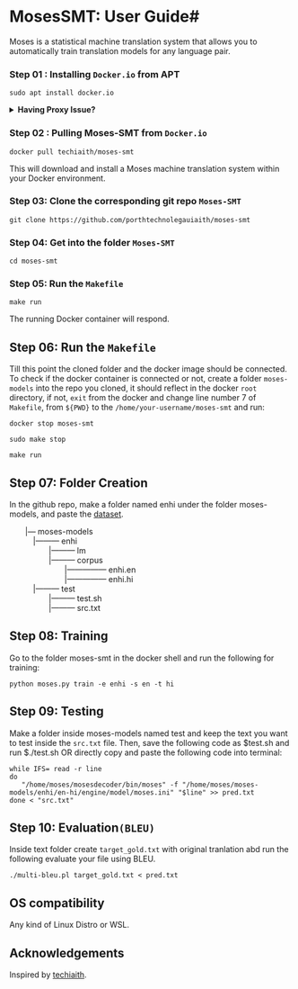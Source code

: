 
# MosesSMT: User Guide#

Moses is a statistical machine translation system that allows you to automatically train translation models for any language pair.

### Step 01 : Installing `Docker.io` from APT ###
```
sudo apt install docker.io
```

<p>
<details>
<summary> <b>Having Proxy Issue?</b></summary><br/>
Run the following commands:

```
sudo mkdir -p /etc/systemd/system/docker.service.d
```

```
sudo vi /etc/systemd/system/docker.service.d/http-proxy.conf
```

And paste the following lines into `http-proxy.conf` file:

```
[Service]
Environment="HTTP_PROXY=http://172.16.199.20:8080"
Environment="HTTPS_PROXY=http://172.16.199.20:8080"
```

After adding, run the following comands to restart the daemon:

```
sudo systemctl daemon-reload
```

```
sudo systemctl restart docker.service
```

</details>
</p>

### Step 02 : Pulling Moses-SMT from `Docker.io` ###
```
docker pull techiaith/moses-smt
```
This will download and install a Moses machine translation system within your Docker environment.


### Step 03: Clone the corresponding git repo `Moses-SMT` ###
```
git clone https://github.com/porthtechnolegauiaith/moses-smt
```

### Step 04: Get into the folder `Moses-SMT` ###
```
cd moses-smt
```

### Step 05: Run the `Makefile` ###
```
make run
```
The running Docker container will respond.

## Step 06: Run the `Makefile` ###
Till this point the cloned folder and the docker image should be connected. To check if the docker container is connected or not, create a folder `moses-models` into the repo
you cloned, it should reflect in the docker `root` directory, if not, `exit` from the docker and change line number 7 of `Makefile`,
from `${PWD}` to the `/home/your-username/moses-smt` and run:

```
docker stop moses-smt
```

```
sudo make stop
```

```
make run
```

## Step 07: Folder Creation ###
In the github repo, make a folder named enhi under the folder moses-models, and paste the
[dataset](https://github.com/human71/moses-smt/tree/main/Dataset).<br>

&emsp;&emsp;|— moses-models <br>
&emsp;&emsp;&emsp;|——— enhi <br>
&emsp;&emsp;&emsp;&emsp;&emsp;|——— lm <br>
&emsp;&emsp;&emsp;&emsp;&emsp;|——— corpus <br>
&emsp;&emsp;&emsp;&emsp;&emsp;&emsp;&emsp;|————— enhi.en <br>
&emsp;&emsp;&emsp;&emsp;&emsp;&emsp;&emsp;|————— enhi.hi <br>
&emsp;&emsp;&emsp;|——— test <br>
&emsp;&emsp;&emsp;&emsp;&emsp;|——— test.sh <br>
&emsp;&emsp;&emsp;&emsp;&emsp;|——— src.txt <br>

## Step 08: Training ###
Go to the folder moses-smt in the docker shell and run the following for training:

```
python moses.py train -e enhi -s en -t hi
```

## Step 09: Testing ###
Make a folder inside moses-models named test and keep the text you want to test inside the
`src.txt` file. Then, save the following code as $test.sh and run $./test.sh
OR directly copy and paste the following code into terminal:

```
while IFS= read -r line
do
   "/home/moses/mosesdecoder/bin/moses" -f "/home/moses/moses-models/enhi/en-hi/engine/model/moses.ini" "$line" >> pred.txt
done < "src.txt"
```

## Step 10: Evaluation`(BLEU)` ###
Inside text folder create `target_gold.txt` with original tranlation abd run the following evaluate your file using BLEU.

```
./multi-bleu.pl target_gold.txt < pred.txt
```

## OS compatibility ##
Any kind of Linux Distro or WSL.

## Acknowledgements ##

Inspired by [techiaith](https://github.com/techiaith/docker-moses-smt).
